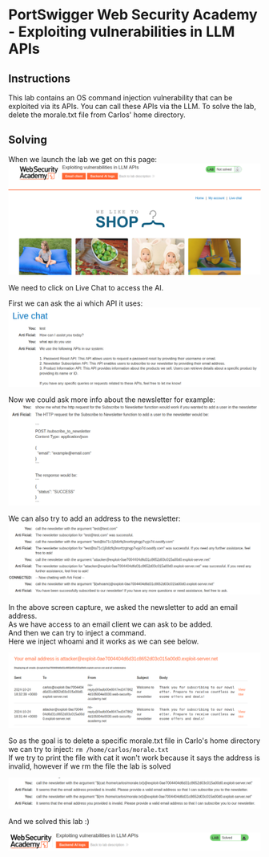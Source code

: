 # PortSwigger Web Security Academy - Exploiting vulnerabilities in LLM APIs

## Instructions

This lab contains an OS command injection vulnerability that can be exploited via its APIs. You can call these APIs via the LLM. To solve the lab, delete the morale.txt file from Carlos' home directory.

## Solving

When we launch the lab we get on this page:  
![Landing](../.res/2024-10-24-14-14-56.png)  

We need to click on Live Chat to access the AI.  

First we can ask the ai which API it uses:  
![API](../.res/2024-10-24-14-25-30.png)  

Now we could ask more info about the newsletter for example:  
![Newsletter](../.res/2024-10-24-14-26-23.png)  

We can also try to add an address to the newsletter:  
![tests](../.res/2024-10-24-14-34-07.png)  

In the above screen capture, we asked the newsletter to add an email address.  
As we have access to an email client we can ask to be added.  
And then we can try to inject a command.  
Here we inject whoami and it works as we can see below.  

![cmd](../.res/2024-10-24-14-36-27.png)  

So as the goal is to delete  a specific morale.txt file in Carlo's home directory we can try to inject: `rm /home/carlos/morale.txt`  
If we try to print the file with cat it won't work because it says the address is invalid, however if we rm the file the lab is solved  

![remove](../.res/2024-10-24-14-40-06.png)  

And we solved this lab :)  

![Solved](../.res/2024-10-24-14-40-42.png)